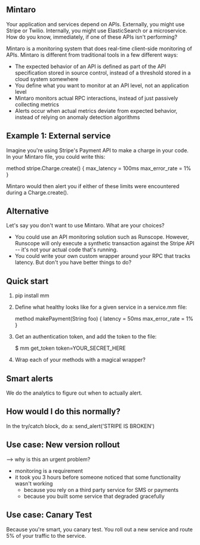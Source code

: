 Mintaro
-------

Your application and services depend on APIs. Externally, you might use Stripe or Twilio. Internally, you might use ElasticSearch or a microservice. How do you know, immediately, if one of these APIs isn't performing?

Mintaro is a monitoring system that does real-time client-side monitoring of APIs. Mintaro is different from traditional tools in a few different ways:

* The expected behavior of an API is defined as part of the API specification stored in source control, instead of a threshold stored in a cloud system somewhere
* You define what you want to monitor at an API level, not an application level
* Mintaro monitors actual RPC interactions, instead of just passively collecting metrics
* Alerts occur when actual metrics deviate from expected behavior, instead of relying on anomaly detection algorithms

Example 1: External service
---------------------------

Imagine you're using Stripe's Payment API to make a charge in your code. In your Mintaro file, you could write this:

method stripe.Charge.create() {
  max_latency = 100ms
  max_error_rate = 1%
}

Mintaro would then alert you if either of these limits were encountered during a Charge.create().

Alternative
-----------

Let's say you don't want to use Mintaro. What are your choices?

* You could use an API monitoring solution such as Runscope. However, Runscope will only execute a synthetic transaction against the Stripe API -- it's not your actual code that's running.
* You could write your own custom wrapper around your RPC that tracks latency. But don't you have better things to do?

Quick start
-----------

1. pip install mm

2. Define what healthy looks like for a given service in a service.mm file:

   method makePayment(String foo) {
     latency = 50ms
     max_error_rate = 1%
   }
   
3. Get an authentication token, and add the token to the file:

   $ mm get_token
   token=YOUR_SECRET_HERE

4. Wrap each of your methods with a magical wrapper?


Smart alerts
------------

We do the analytics to figure out when to actually alert.

How would I do this normally?
-----------------------------

In the try/catch block, do a:
  send_alert('STRIPE IS BROKEN')


Use case: New version rollout
----------------------------

--> why is this an urgent problem?
 - monitoring is a requirement
 - it took you 3 hours before someone noticed that some functionality
   wasn't working
   - because you rely on a third party service for SMS
     or payments
   - because you built some service that degraded gracefully


Use case: Canary Test
---------------------

Because you're smart, you canary test. You roll out a new service and
route 5% of your traffic to the service. 
